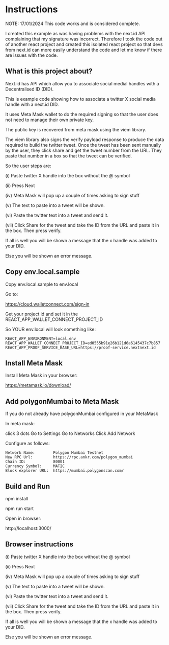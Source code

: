 # Instructions

NOTE:  17/01/2024 This code works and is considered complete.

I created this example as was having problems with the next.id API complaining that my signature 
was incorrect.  Therefore I took the code out of another react project and created this isolated
react project so that devs from next.id can more easily understand the code and let me know if
there are issues with the code.

## What is this project about?

Next.id has API which allow you to associate social medial handles with a Decentralised ID (DID).

This is example code showing how to associate a twitter X social media handle with a next.id DID.

It uses Meta Mask wallet to do the required signing so that the user does not need to manage their
own private key.

The public key is recovered from meta mask using the viem library.

The viem library also signs the verify payload response to produce the data required to build the
twitter tweet.  Once the tweet has been sent manually by the user, they click share and get the
tweet number from the URL.  They paste that number in a box so that the tweet can be verified.

So the user steps are:

(i) Paste twitter X handle into the box without the @ symbol

(ii) Press Next

(iv) Meta Mask will pop up a couple of times asking to sign stuff

(v) The text to paste into a tweet will be shown.

(vi) Paste the twitter text into a tweet and send it.

(vii) Click Share for the tweet and take the ID from the URL and paste it in the box.  Then press
      verify.

  If all is well you will be shown a message that the x handle was added to your DID.

  Else you will be shown an error message.



## Copy env.local.sample

Copy env.local.sample to env.local

Go to:  

  https://cloud.walletconnect.com/sign-in

Get your project id and set it in the REACT_APP_WALLET_CONNECT_PROJECT_ID

So YOUR env.local will look something like:

    REACT_APP_ENVIRONMENT=local.env
    REACT_APP_WALLET_CONNECT_PROJECT_ID=ed0555b91e26b121d6a6145437c7b857
    REACT_APP_PROOF_SERVICE_BASE_URL=https://proof-service.nextnext.id

## Install Meta Mask

Install Meta Mask in your browser:

  https://metamask.io/download/

## Add polygonMumbai to Meta Mask

If you do not already have polygonMumbai configured in your MetaMask

In meta mask:

  click 3 dots
  Go to Settings
  Go to Networks
  Click Add Network

Configure as follows:
 
    Network Name:        Polygon Mumbai Testnet
    New RPC Url:         https://rpc.ankr.com/polygon_mumbai
    Chain ID:            80001
    Currency Symbol:     MATIC
    Block explorer URL:  https://mumbai.polygonscan.com/

## Build and Run

npm install

npm run start

Open in browser:

  http://localhost:3000/


## Browser instructions

(i) Paste twitter X handle into the box without the @ symbol

(ii) Press Next

(iv) Meta Mask will pop up a couple of times asking to sign stuff

(v) The text to paste into a tweet will be shown.

(vi) Paste the twitter text into a tweet and send it.

(vii) Click Share for the tweet and take the ID from the URL and paste it in the box.  Then press
      verify.

  If all is well you will be shown a message that the x handle was added to your DID.

  Else you will be shown an error message.
